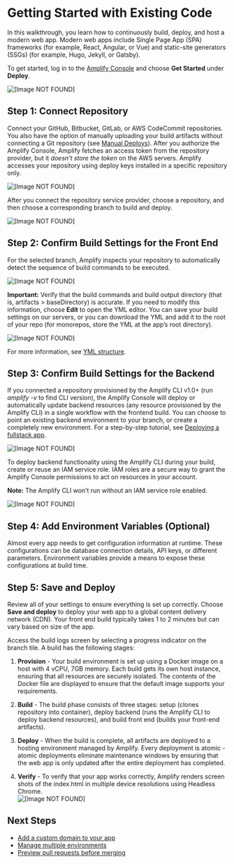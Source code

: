 # Getting Started with Existing Code<a name="getting-started"></a>

In this walkthrough, you learn how to continuously build, deploy, and host a modern web app\. Modern web apps include Single Page App \(SPA\) frameworks \(for example, React, Angular, or Vue\) and static\-site generators \(SSGs\) \(for example, Hugo, Jekyll, or Gatsby\)\.

To get started, log in to the [Amplify Console](https://console.aws.amazon.com/amplify/home) and choose **Get Started** under **Deploy**\.

![\[Image NOT FOUND\]](http://docs.aws.amazon.com/amplify/latest/userguide/images/amplify-gettingstarted-1.png)

## Step 1: Connect Repository<a name="step-1-connect-repository"></a>

Connect your GitHub, Bitbucket, GitLab, or AWS CodeCommit repositories\. You also have the option of manually uploading your build artifacts without connecting a Git repository \(see [Manual Deploys](manual-deploys.md)\)\. After you authorize the Amplify Console, Amplify fetches an access token from the repository provider, but it *doesn’t store the token* on the AWS servers\. Amplify accesses your repository using deploy keys installed in a specific repository only\.

![\[Image NOT FOUND\]](http://docs.aws.amazon.com/amplify/latest/userguide/images/amplify-gettingstarted-2.png)

After you connect the repository service provider, choose a repository, and then choose a corresponding branch to build and deploy\.

![\[Image NOT FOUND\]](http://docs.aws.amazon.com/amplify/latest/userguide/images/amplify-gettingstarted-3.png)

## Step 2: Confirm Build Settings for the Front End<a name="step-2-confirm-build-settings-for-the-front-end"></a>

For the selected branch, Amplify inspects your repository to automatically detect the sequence of build commands to be executed\.

![\[Image NOT FOUND\]](http://docs.aws.amazon.com/amplify/latest/userguide/images/amplify-gettingstarted-4.png)

 **Important:** Verify that the build commands and build output directory \(that is, artifacts > baseDirectory\) is accurate\. If you need to modify this information, choose **Edit** to open the YML editor\. You can save your build settings on our servers, or you can download the YML and add it to the root of your repo \(for monorepos, store the YML at the app’s root directory\)\.

![\[Image NOT FOUND\]](http://docs.aws.amazon.com/amplify/latest/userguide/images/amplify-gettingstarted-5.png)

For more information, see [YML structure](build-settings.md#yml-specification-syntax)\.

## Step 3: Confirm Build Settings for the Backend<a name="step-3-confirm-build-settings-for-the-backend"></a>

If you connected a repository provisioned by the Amplify CLI v1\.0\+ \(run *amplify \-v* to find CLI version\), the Amplify Console will deploy or automatically update backend resources \(any resource provisioned by the Amplify CLI\) in a single workflow with the frontend build\. You can choose to point an existing backend environment to your branch, or create a completely new environment\. For a step\-by\-step tutorial, see [Deploying a fullstack app](deploy-backend.md)\.

![\[Image NOT FOUND\]](http://docs.aws.amazon.com/amplify/latest/userguide/images/reuse-backend.png)

To deploy backend functionality using the Amplify CLI during your build, create or reuse an IAM service role\. IAM roles are a secure way to grant the Amplify Console permissions to act on resources in your account\.

 **Note:** The Amplify CLI won’t run without an IAM service role enabled\.

![\[Image NOT FOUND\]](http://docs.aws.amazon.com/amplify/latest/userguide/images/amplify-gettingstarted-7.png)

## Step 4: Add Environment Variables \(Optional\)<a name="step-4-add-environment-variables-optional"></a>

Almost every app needs to get configuration information at runtime\. These configurations can be database connection details, API keys, or different parameters\. Environment variables provide a means to expose these configurations at build time\.

## Step 5: Save and Deploy<a name="step-5-save-and-deploy"></a>

Review all of your settings to ensure everything is set up correctly\. Choose **Save and deploy** to deploy your web app to a global content delivery network \(CDN\)\. Your front end build typically takes 1 to 2 minutes but can vary based on size of the app\.

Access the build logs screen by selecting a progress indicator on the branch tile\. A build has the following stages:

1.  **Provision** \- Your build environment is set up using a Docker image on a host with 4 vCPU, 7GB memory\. Each build gets its own host instance, ensuring that all resources are securely isolated\. The contents of the Docker file are displayed to ensure that the default image supports your requirements\.

1.  **Build** \- The build phase consists of three stages: setup \(clones repository into container\), deploy backend \(runs the Amplify CLI to deploy backend resources\), and build front end \(builds your front\-end artifacts\)\.

1.  **Deploy** \- When the build is complete, all artifacts are deployed to a hosting environment managed by Amplify\. Every deployment is atomic \- atomic deployments eliminate maintenance windows by ensuring that the web app is only updated after the entire deployment has completed\.

1.  **Verify** \- To verify that your app works correctly, Amplify renders screen shots of the index\.html in multiple device resolutions using Headless Chrome\.  
![\[Image NOT FOUND\]](http://docs.aws.amazon.com/amplify/latest/userguide/images/amplify-backend-frontend.png)

## Next Steps<a name="next-steps"></a>
+  [Add a custom domain to your app](custom-domains.md) 
+  [Manage multiple environments](multi-environments.md) 
+  [Preview pull requests before merging](pr-previews.md) 